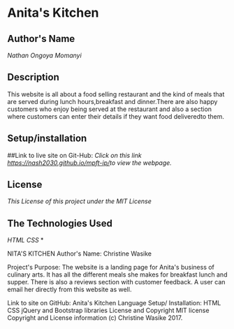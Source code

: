 # Anita's Kitchen

## Author's Name
  *Nathan Ongoya Momanyi*

## Description
  This website is all about a food selling restaurant and the kind of meals that  are served during lunch hours,breakfast and dinner.There are also happy customers who enjoy being served at the restaurant and also a section where customers can enter their details if they want food deliveredto them.

## Setup/installation

##Link to live site on Git-Hub:
  *Click on this link <https://nash2030.github.io/mpft-ip/>to view the webpage.*

## License
  *This License of this project under the MIT License*

## The Technologies Used
  *HTML*
  *CSS*
  *

  NITA'S KITCHEN
  Author's Name:
  Christine Wasike

  Project's Purpose:
  The website is a landing page for Anita's business of culinary arts. It has all the different meals she makes for breakfast lunch and supper. There is also a reviews section with customer feedback. A user can email her directly from this website as well.

  Link to site on GitHub: Anita's Kitchen
  Language Setup/ Installation:
  HTML
  CSS
  jQuery and Bootstrap libraries
  License and Copyright
  MIT license
  Copyright and License information (c) Christine Wasike 2017.
